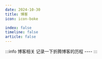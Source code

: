 ```yaml
---
date: 2024-10-30
title: 博客
icon: icon-boke

index: false
timeline: false
article: false
---
```

:::info 博客相关
    记录一下折腾博客的历程 ----
:::

<Catalog base="/blog/" />

